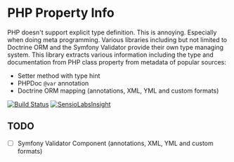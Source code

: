 PHP Property Info
=================

PHP doesn't support explicit type definition. This is annoying. Especially when doing meta programming. Various libraries
including but not limited to Doctrine ORM and the Symfony Validator provide their own type managing system.
This library extracts various information including the type and documentation from PHP class property from metadata of
popular sources:

* Setter method with type hint
* PHPDoc `@var` annotation
* Doctrine ORM mapping (annotations, XML, YML and custom formats)

[![Build Status](https://travis-ci.org/dunglas/php-property-info.svg?branch=master)](https://travis-ci.org/dunglas/php-property-info)
[![SensioLabsInsight](https://insight.sensiolabs.com/projects/29b845cf-106d-45b4-99af-271f2dc3f7d5/mini.png)](https://insight.sensiolabs.com/projects/29b845cf-106d-45b4-99af-271f2dc3f7d5)

TODO
----

* [ ] Symfony Validator Component (annotations, XML, YML and custom formats)

